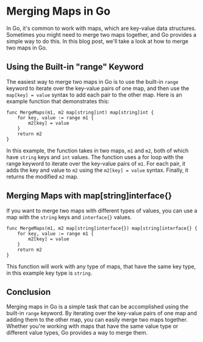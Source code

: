 # Merging Maps in Go
In Go, it's common to work with maps, which are key-value data structures. Sometimes you might need to merge two maps together, and Go provides a simple way to do this. In this blog post, we'll take a look at how to merge two maps in Go.

## Using the Built-in "range" Keyword
The easiest way to merge two maps in Go is to use the built-in ```range``` keyword to iterate over the key-value pairs of one map, and then use the ```map[key] = value``` syntax to add each pair to the other map. Here is an example function that demonstrates this:

```
func MergeMaps(m1, m2 map[string]int) map[string]int {
    for key, value := range m1 {
        m2[key] = value
    }
    return m2
}
```
In this example, the function takes in two maps, ```m1``` and ```m2```, both of which have ```string``` keys and ```int``` values. The function uses a for loop with the range keyword to iterate over the key-value pairs of ```m1```. For each pair, it adds the key and value to ```m2``` using the ```m2[key] = value``` syntax. Finally, it returns the modified ```m2``` map.

## Merging Maps with map[string]interface{}
If you want to merge two maps with different types of values, you can use a map with the ```string``` keys and ```interface{}``` values.

```
func MergeMaps(m1, m2 map[string]interface{}) map[string]interface{} {
    for key, value := range m1 {
        m2[key] = value
    }
    return m2
}
```
This function will work with any type of maps, that have the same key type, in this example key type is ```string```.


## Conclusion
Merging maps in Go is a simple task that can be accomplished using the built-in ```range``` keyword. By iterating over the key-value pairs of one map and adding them to the other map, you can easily merge two maps together. Whether you're working with maps that have the same value type or different value types, Go provides a way to merge them.
